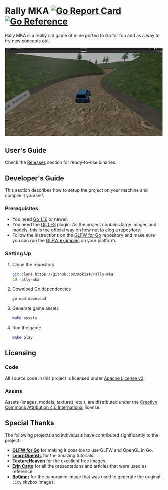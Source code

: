 # Rally MKA [![Go Report Card](https://goreportcard.com/badge/github.com/mokiat/rally-mka)](https://goreportcard.com/report/github.com/mokiat/rally-mka) [![Go Reference](https://pkg.go.dev/badge/github.com/mokiat/rally-mka@master.svg)](https://pkg.go.dev/github.com/mokiat/rally-mka@master)

Rally MKA is a really old game of mine ported to Go for fun and as a way to try new concepts out.

![Game Screenshot](preview.png)

## User's Guide

Check the [Releases](https://github.com/mokiat/rally-mka/releases) section for ready-to-use binaries.

## Developer's Guide

This section describes how to setup the project on your machine and compile it yourself.

### Prerequisites

* You need [Go 1.16](https://golang.org/dl/) or newer.
* You need the [Git LFS](https://git-lfs.github.com/) plugin. As the project contains large images and models, this is the official way on how not to clog a repository.
* Follow the instructions on the [GLFW for Go](https://github.com/go-gl/glfw) repository and make sure you can run the [GLFW examples](https://github.com/go-gl/example) on your platform.

### Setting Up

1. Clone the repository

    ```sh
    git clone https://github.com/mokiat/rally-mka
    cd rally-mka
    ```

1. Download Go dependencies

    ```sh
    go mod download
    ```

1. Generate game assets

    ```sh
    make assets
    ```

1. Run the game

    ```sh
    make play
    ```

## Licensing

### Code

All source code in this project is licensed under [Apache License v2](LICENSE).

### Assets

Assets (images, models, textures, etc.), are distributed under the [Creative Commons Attribution 4.0 International](http://creativecommons.org/licenses/by/4.0/) license.

## Special Thanks

The following projects and individuals have contributed significantly to the project:

* **[GLFW for Go](https://github.com/go-gl/glfw)** for making it possible to use GLFW and OpenGL in Go.
* **[LearnOpenGL](https://learnopengl.com/)** for the amazing tutorials.
* **[TextureHeaven](https://texturehaven.com/)** for the excellent free images.
* **[Erin Catto](https://github.com/erincatto)** for all the presentations and articles that were used as reference.
* **[Bo0mer](https://github.com/Bo0mer)** for the panoramic image that was used to generate the original `city` skybox images.
